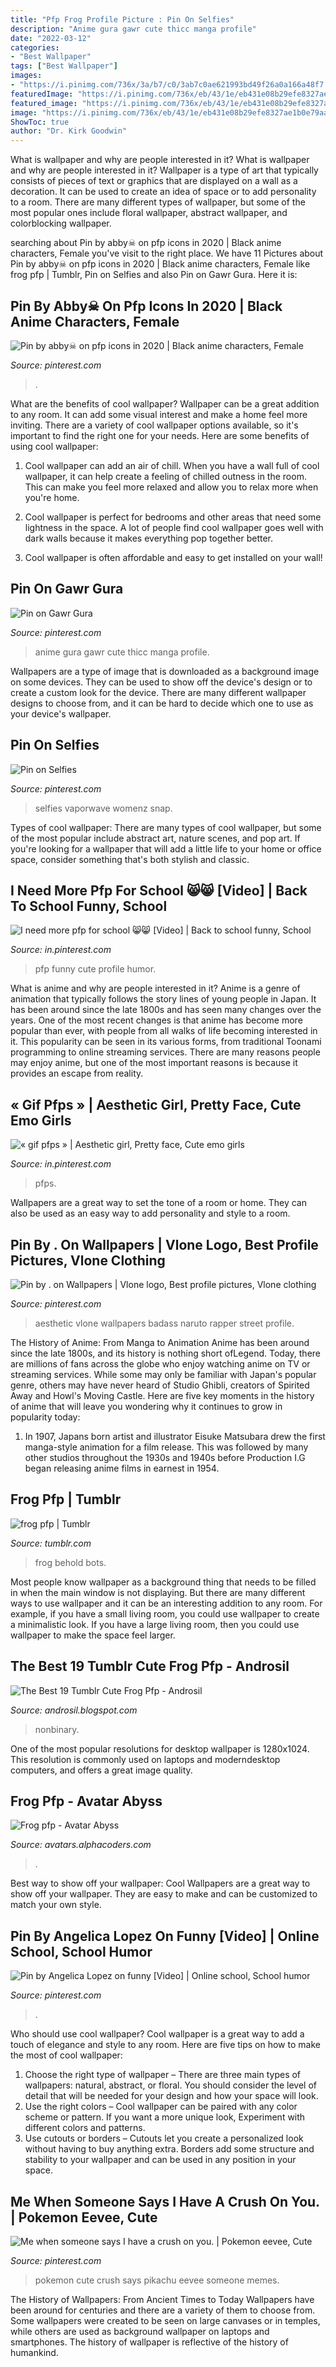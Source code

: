 ```yaml
---
title: "Pfp Frog Profile Picture : Pin On Selfies"
description: "Anime gura gawr cute thicc manga profile"
date: "2022-03-12"
categories:
- "Best Wallpaper"
tags: ["Best Wallpaper"]
images:
- "https://i.pinimg.com/736x/3a/b7/c0/3ab7c0ae621993bd49f26a0a166a48f7.jpg"
featuredImage: "https://i.pinimg.com/736x/eb/43/1e/eb431e08b29efe8327ae1b0e79aa70e8.jpg"
featured_image: "https://i.pinimg.com/736x/eb/43/1e/eb431e08b29efe8327ae1b0e79aa70e8.jpg"
image: "https://i.pinimg.com/736x/eb/43/1e/eb431e08b29efe8327ae1b0e79aa70e8.jpg"
ShowToc: true
author: "Dr. Kirk Goodwin"
---
```



What is wallpaper and why are people interested in it?
What is wallpaper and why are people interested in it?
Wallpaper is a type of art that typically consists of pieces of text or graphics that are displayed on a wall as a decoration. It can be used to create an idea of space or to add personality to a room. There are many different types of wallpaper, but some of the most popular ones include floral wallpaper, abstract wallpaper, and colorblocking wallpaper.

	

		
searching about Pin by abby☠ on pfp icons in 2020 | Black anime characters, Female you've visit to the right place. We have 11 Pictures about Pin by abby☠ on pfp icons in 2020 | Black anime characters, Female like frog pfp | Tumblr, Pin on Selfies and also Pin on Gawr Gura. Here it is:
		
    
## Pin By Abby☠ On Pfp Icons In 2020 | Black Anime Characters, Female

<img loading=lazy src="https://i.pinimg.com/736x/3a/b7/c0/3ab7c0ae621993bd49f26a0a166a48f7.jpg" onerror="this.onerror=null;this.src='https://tse3.mm.bing.net/th?id=OIP.Dkw3B2X5Dl5eirF8j6-YVAHaGT&amp;pid=15.1';" alt="Pin by abby☠ on pfp icons in 2020 | Black anime characters, Female">

_Source: pinterest.com_

>. 

	

What are the benefits of cool wallpaper?
Wallpaper can be a great addition to any room. It can add some visual interest and make a home feel more inviting. There are a variety of cool wallpaper options available, so it's important to find the right one for your needs. Here are some benefits of using cool wallpaper: 
1. Cool wallpaper can add an air of chill. When you have a wall full of cool wallpaper, it can help create a feeling of chilled outness in the room. This can make you feel more relaxed and allow you to relax more when you're home. 

2. Cool wallpaper is perfect for bedrooms and other areas that need some lightness in the space. A lot of people find cool wallpaper goes well with dark walls because it makes everything pop together better. 

3. Cool wallpaper is often affordable and easy to get installed on your wall!

    
## Pin On Gawr Gura

<img loading=lazy src="https://i.pinimg.com/736x/3b/fc/38/3bfc389fadb46784712aa627091ebd61.jpg" onerror="this.onerror=null;this.src='https://tse2.mm.bing.net/th?id=OIP.Se3JXmmfWW7JnAMAfBHQswHaKd&amp;pid=15.1';" alt="Pin on Gawr Gura">

_Source: pinterest.com_

>anime gura gawr cute thicc manga profile. 

	

Wallpapers are a type of image that is downloaded as a background image on some devices. They can be used to show off the device's design or to create a custom look for the device. There are many different wallpaper designs to choose from, and it can be hard to decide which one to use as your device's wallpaper.

    
## Pin On Selfies

<img loading=lazy src="https://i.pinimg.com/736x/dc/6e/af/dc6eaf02f9fa5e4343b4ba4671405f8c.jpg" onerror="this.onerror=null;this.src='https://tse4.mm.bing.net/th?id=OIP.ebWEOgI4bLiJBAzFR9XTCwHaNL&amp;pid=15.1';" alt="Pin on Selfies">

_Source: pinterest.com_

>selfies vaporwave womenz snap. 

	

Types of cool wallpaper:
There are many types of cool wallpaper, but some of the most popular include abstract art, nature scenes, and pop art. If you're looking for a wallpaper that will add a little life to your home or office space, consider something that's both stylish and classic.

    
## I Need More Pfp For School 😸😸 [Video] | Back To School Funny, School

<img loading=lazy src="https://i.pinimg.com/736x/eb/43/1e/eb431e08b29efe8327ae1b0e79aa70e8.jpg" onerror="this.onerror=null;this.src='https://tse3.mm.bing.net/th?id=OIP.wjNQu5MVgvMwvaVljodmwQHaNK&amp;pid=15.1';" alt="I need more pfp for school 😸😸 [Video] | Back to school funny, School">

_Source: in.pinterest.com_

>pfp funny cute profile humor. 

	

What is anime and why are people interested in it?
Anime is a genre of animation that typically follows the story lines of young people in Japan. It has been around since the late 1800s and has seen many changes over the years. One of the most recent changes is that anime has become more popular than ever, with people from all walks of life becoming interested in it. This popularity can be seen in its various forms, from traditional Toonami programming to online streaming services. There are many reasons people may enjoy anime, but one of the most important reasons is because it provides an escape from reality.

    
## « Gif Pfps » | Aesthetic Girl, Pretty Face, Cute Emo Girls

<img loading=lazy src="https://i.pinimg.com/736x/73/e8/c2/73e8c2f46767f2002ad372796c206484.jpg" onerror="this.onerror=null;this.src='https://tse2.mm.bing.net/th?id=OIP.knr0164ANoZVM9sbDeEYQAAAAA&amp;pid=15.1';" alt="« gif pfps » | Aesthetic girl, Pretty face, Cute emo girls">

_Source: in.pinterest.com_

>pfps. 

	

Wallpapers are a great way to set the tone of a room or home. They can also be used as an easy way to add personality and style to a room.

    
## Pin By . On Wallpapers | Vlone Logo, Best Profile Pictures, Vlone Clothing

<img loading=lazy src="https://i.pinimg.com/736x/41/a5/f8/41a5f84c6f6b54b01d80c7175257dd62.jpg" onerror="this.onerror=null;this.src='https://tse4.mm.bing.net/th?id=OIP.tAGzMSqa9StYhsOXhGAYKwHaNJ&amp;pid=15.1';" alt="Pin by . on Wallpapers | Vlone logo, Best profile pictures, Vlone clothing">

_Source: pinterest.com_

>aesthetic vlone wallpapers badass naruto rapper street profile. 

	

The History of Anime: From Manga to Animation
Anime has been around since the late 1800s, and its history is nothing short ofLegend. Today, there are millions of fans across the globe who enjoy watching anime on TV or streaming services. While some may only be familiar with Japan's popular genre, others may have never heard of Studio Ghibli, creators of Spirited Away and Howl's Moving Castle. Here are five key moments in the history of anime that will leave you wondering why it continues to grow in popularity today:
1) In 1907, Japans born artist and illustrator Eisuke Matsubara drew the first manga-style animation for a film release. This was followed by many other studios throughout the 1930s and 1940s before Production I.G began releasing anime films in earnest in 1954.

    
## Frog Pfp | Tumblr

<img loading=lazy src="https://66.media.tumblr.com/71bb701a109cff6608ba24bf7ef3f16e/tumblr_pcchwbaHls1x72ag3o1_1280.png" onerror="this.onerror=null;this.src='https://tse3.mm.bing.net/th?id=OIP.lvbLyUv4l19ml-wcfXpKUgHaFj&amp;pid=15.1';" alt="frog pfp | Tumblr">

_Source: tumblr.com_

>frog behold bots. 

	

Most people know wallpaper as a background thing that needs to be filled in when the main window is not displaying. But there are many different ways to use wallpaper and it can be an interesting addition to any room. For example, if you have a small living room, you could use wallpaper to create a minimalistic look. If you have a large living room, then you could use wallpaper to make the space feel larger.

    
## The Best 19 Tumblr Cute Frog Pfp - Androsil

<img loading=lazy src="https://i0.wp.com/64.media.tumblr.com/254440ca677c90a3a2c888ccad7ca579/tumblr_pswjdtFLVD1urqk0oo1_1280.png" onerror="this.onerror=null;this.src='https://tse4.mm.bing.net/th?id=OIP.qG6I4PeKQri38uuYtWduawHaGm&amp;pid=15.1';" alt="The Best 19 Tumblr Cute Frog Pfp - Androsil">

_Source: androsil.blogspot.com_

>nonbinary. 

	

One of the most popular resolutions for desktop wallpaper is 1280x1024. This resolution is commonly used on laptops and moderndesktop computers, and offers a great image quality.

    
## Frog Pfp - Avatar Abyss

<img loading=lazy src="https://avatarfiles.alphacoders.com/147/147368.jpg" onerror="this.onerror=null;this.src='https://tse1.mm.bing.net/th?id=OIP.z-tcEuG92dthqpiI5AF_NQAAAA&amp;pid=15.1';" alt="Frog pfp - Avatar Abyss">

_Source: avatars.alphacoders.com_

>. 

	

Best way to show off your wallpaper:
Cool Wallpapers are a great way to show off your wallpaper. They are easy to make and can be customized to match your own style.

    
## Pin By Angelica Lopez On Funny [Video] | Online School, School Humor

<img loading=lazy src="https://i.pinimg.com/736x/5d/59/d8/5d59d862ec6959c33ec6fadc45dfe560.jpg" onerror="this.onerror=null;this.src='https://tse4.mm.bing.net/th?id=OIP.axHDH-CH0yMERxGOSTyXnAHaNK&amp;pid=15.1';" alt="Pin by Angelica Lopez on funny [Video] | Online school, School humor">

_Source: pinterest.com_

>. 

	

Who should use cool wallpaper?
Cool wallpaper is a great way to add a touch of elegance and style to any room. Here are five tips on how to make the most of cool wallpaper: 
1) Choose the right type of wallpaper – There are three main types of wallpapers: natural, abstract, or floral. You should consider the level of detail that will be needed for your design and how your space will look. 
2) Use the right colors – Cool wallpaper can be paired with any color scheme or pattern. If you want a more unique look, Experiment with different colors and patterns. 
3) Use cutouts or borders – Cutouts let you create a personalized look without having to buy anything extra. Borders add some structure and stability to your wallpaper and can be used in any position in your space.

    
## Me When Someone Says I Have A Crush On You. | Pokemon Eevee, Cute

<img loading=lazy src="https://i.pinimg.com/736x/7b/ac/c8/7bacc88e0792ee475aa88d79fff4c63b.jpg" onerror="this.onerror=null;this.src='https://tse3.mm.bing.net/th?id=OIP.E-o5xjbbLBiBaw3wIcxffQHaEK&amp;pid=15.1';" alt="Me when someone says I have a crush on you. | Pokemon eevee, Cute">

_Source: pinterest.com_

>pokemon cute crush says pikachu eevee someone memes. 

	

The History of Wallpapers: From Ancient Times to Today
Wallpapers have been around for centuries and there are a variety of them to choose from. Some wallpapers were created to be seen on large canvases or in temples, while others are used as background wallpaper on laptops and smartphones. The history of wallpaper is reflective of the history of humankind.

